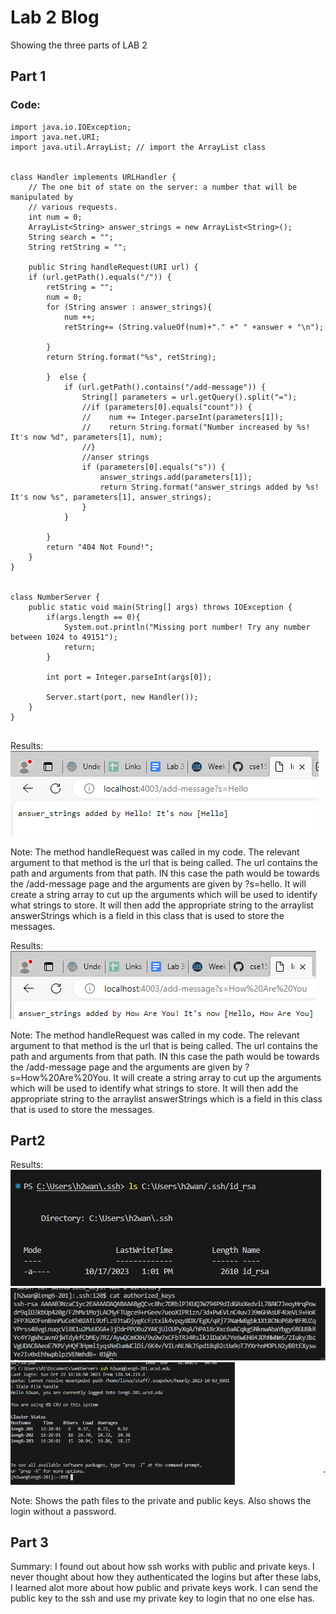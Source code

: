 # Lab 2 Blog
Showing the three parts of LAB 2

##  Part 1

### Code:
```
import java.io.IOException;
import java.net.URI;
import java.util.ArrayList; // import the ArrayList class


class Handler implements URLHandler {
    // The one bit of state on the server: a number that will be manipulated by
    // various requests.
    int num = 0;
    ArrayList<String> answer_strings = new ArrayList<String>();
    String search = "";
    String retString = "";

    public String handleRequest(URI url) {
    if (url.getPath().equals("/")) {
        retString = "";
        num = 0;
        for (String answer : answer_strings){
            num ++;
            retString+= (String.valueOf(num)+"." +" " +answer + "\n");
            
        }
        return String.format("%s", retString);
        
        }  else {
            if (url.getPath().contains("/add-message")) {
                String[] parameters = url.getQuery().split("=");
                //if (parameters[0].equals("count")) {
                //    num += Integer.parseInt(parameters[1]);
                //    return String.format("Number increased by %s! It's now %d", parameters[1], num);
                //}
                //anser strings
                if (parameters[0].equals("s")) {
                    answer_strings.add(parameters[1]);
                    return String.format("answer_strings added by %s! It's now %s", parameters[1], answer_strings);
                }
            }
           
        } 
        return "404 Not Found!";
    }
}


class NumberServer {
    public static void main(String[] args) throws IOException {
        if(args.length == 0){
            System.out.println("Missing port number! Try any number between 1024 to 49151");
            return;
        }

        int port = Integer.parseInt(args[0]);

        Server.start(port, new Handler());
    }
}


```
Results:    
    ![Image](addmsg1.png)

Note:
    The method handleRequest was called in my code. The relevant argument to that method is the url that is being called. The url contains the path and arguments from that path. IN this case the path would be towards the /add-message page and the arguments are given by ?s=hello. It will create a string array to cut up the arguments which will be used to identify what strings to store. It will then add the appropriate string to the arraylist answerStrings which is a field in this class that is used to store the messages.

Results:
    ![Image](addmsg2.png)

Note:
    The method handleRequest was called in my code. The relevant argument to that method is the url that is being called. The url contains the path and arguments from that path. IN this case the path would be towards the /add-message page and the arguments are given by ?s=How%20Are%20You. It will create a string array to cut up the arguments which will be used to identify what strings to store. It will then add the appropriate string to the arraylist answerStrings which is a field in this class that is used to store the messages. 



## Part2


Results:    
    ![Image](path2private.png)
    ![Image](path2public.png)
    ![Image](loginnopass.png)


Note:
    Shows the path files to the private and public keys. Also shows the login without a password.


## Part 3


Summary:
    I found out about how ssh works with public and private keys. I never thought about how they authenticated the logins but after these labs, I learned alot more about how public and private keys work. I can send the public key to the ssh and use my private key to login that no one else has. 


